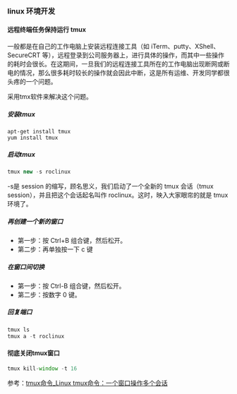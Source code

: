 ### linux 环境开发

#### 远程终端任务保持运行 tmux
一般都是在自己的工作电脑上安装远程连接工具（如 iTerm、putty、XShell、SecureCRT 等），远程登录到公司服务器上，进行具体的操作，而其中一些操作的耗时会很长。在这期间，一旦我们的远程连接工具所在的工作电脑出现断网或断电的情况，那么很多耗时较长的操作就会因此中断，这是所有运维、开发同学都很头疼的一个问题。

采用tmx软件来解决这个问题。

##### 安装tmux

``` linuxscript
apt-get install tmux
yum install tmux
```
##### 启动tmux

``` javascript
tmux new -s roclinux
```
-s是 session 的缩写，顾名思义，我们启动了一个全新的 tmux 会话（tmux session），并且把这个会话起名叫作 roclinux。这时，映入大家眼帘的就是 tmux 环境了。

##### 再创建一个新的窗口

 - 第一步：按 Ctrl+B 组合键，然后松开。
 - 第二步：再单独按一下 c 键

##### 在窗口间切换

 - 第一步：按 Ctrl-B 组合键，然后松开。
 - 第二步：按数字 0 键。

##### 回复端口

``` javascript
tmux ls
tmux a -t roclinux
```

#### 彻底关闭tmux窗口

``` javascript
tmux kill-window -t 16
```

参考：[tmux命令_Linux tmux命令：一个窗口操作多个会话](http://c.biancheng.net/linux/tmux.html)

